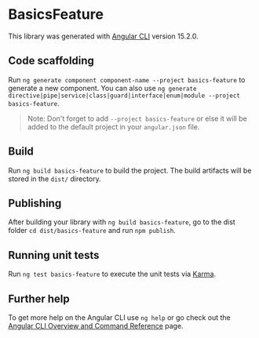 # BasicsFeature

This library was generated with [Angular CLI](https://github.com/angular/angular-cli) version 15.2.0.

## Code scaffolding

Run `ng generate component component-name --project basics-feature` to generate a new component. You can also use `ng generate directive|pipe|service|class|guard|interface|enum|module --project basics-feature`.
> Note: Don't forget to add `--project basics-feature` or else it will be added to the default project in your `angular.json` file. 

## Build

Run `ng build basics-feature` to build the project. The build artifacts will be stored in the `dist/` directory.

## Publishing

After building your library with `ng build basics-feature`, go to the dist folder `cd dist/basics-feature` and run `npm publish`.

## Running unit tests

Run `ng test basics-feature` to execute the unit tests via [Karma](https://karma-runner.github.io).

## Further help

To get more help on the Angular CLI use `ng help` or go check out the [Angular CLI Overview and Command Reference](https://angular.io/cli) page.
